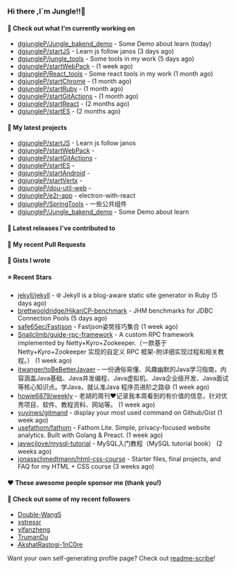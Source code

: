 ### Hi there ,I`m Jungle!!👋

#### 👷 Check out what I'm currently working on

- [dgjungleP/Jungle_bakend_demo](https://github.com/dgjungleP/Jungle_bakend_demo) - Some Demo about learn (today)
- [dgjungleP/startJS](https://github.com/dgjungleP/startJS) - Learn js follow janos (3 days ago)
- [dgjungleP/jungle_tools](https://github.com/dgjungleP/jungle_tools) - Some tools in my work (5 days ago)
- [dgjungleP/startWebPack](https://github.com/dgjungleP/startWebPack) -  (1 week ago)
- [dgjungleP/React_tools](https://github.com/dgjungleP/React_tools) - Some react tools in my work (1 month ago)
- [dgjungleP/startChrome](https://github.com/dgjungleP/startChrome) -  (1 month ago)
- [dgjungleP/startRuby](https://github.com/dgjungleP/startRuby) -  (1 month ago)
- [dgjungleP/startGitActions](https://github.com/dgjungleP/startGitActions) -  (1 month ago)
- [dgjungleP/startReact](https://github.com/dgjungleP/startReact) -  (2 months ago)
- [dgjungleP/startES](https://github.com/dgjungleP/startES) -  (2 months ago)

#### 🌱 My latest projects

- [dgjungleP/startJS](https://github.com/dgjungleP/startJS) - Learn js follow janos
- [dgjungleP/startWebPack](https://github.com/dgjungleP/startWebPack) - 
- [dgjungleP/startGitActions](https://github.com/dgjungleP/startGitActions) - 
- [dgjungleP/startES](https://github.com/dgjungleP/startES) - 
- [dgjungleP/startAndroid](https://github.com/dgjungleP/startAndroid) - 
- [dgjungleP/startVertx](https://github.com/dgjungleP/startVertx) - 
- [dgjungleP/dou-util-web](https://github.com/dgjungleP/dou-util-web) - 
- [dgjungleP/e2r-app](https://github.com/dgjungleP/e2r-app) - electron-with-react
- [dgjungleP/SpringTools](https://github.com/dgjungleP/SpringTools) - 一些公共组件
- [dgjungleP/Jungle_bakend_demo](https://github.com/dgjungleP/Jungle_bakend_demo) - Some Demo about learn

#### 🔭 Latest releases I've contributed to


#### 🔨 My recent Pull Requests



#### 📓 Gists I wrote


#### ⭐ Recent Stars

- [jekyll/jekyll](https://github.com/jekyll/jekyll) - :globe_with_meridians: Jekyll is a blog-aware static site generator in Ruby (5 days ago)
- [brettwooldridge/HikariCP-benchmark](https://github.com/brettwooldridge/HikariCP-benchmark) - JHM benchmarks for JDBC Connection Pools (5 days ago)
- [safe6Sec/Fastjson](https://github.com/safe6Sec/Fastjson) - Fastjson姿势技巧集合 (1 week ago)
- [Snailclimb/guide-rpc-framework](https://github.com/Snailclimb/guide-rpc-framework) - A custom RPC framework implemented by Netty&#43;Kyro&#43;Zookeeper.（一款基于 Netty&#43;Kyro&#43;Zookeeper 实现的自定义 RPC 框架-附详细实现过程和相关教程。） (1 week ago)
- [itwanger/toBeBetterJavaer](https://github.com/itwanger/toBeBetterJavaer) - 一份通俗易懂、风趣幽默的Java学习指南，内容涵盖Java基础、Java并发编程、Java虚拟机、Java企业级开发、Java面试等核心知识点。学Java，就认准Java 程序员进阶之路😄 (1 week ago)
- [howie6879/weekly](https://github.com/howie6879/weekly) - 老胡的周刊❤️记录我本周看到的有价值的信息，针对优秀项目、软件、教程资料、网站等。 (1 week ago)
- [yuyinws/gitmand](https://github.com/yuyinws/gitmand) - display your most used command on Github/Gist (1 week ago)
- [usefathom/fathom](https://github.com/usefathom/fathom) - Fathom Lite. Simple, privacy-focused website analytics. Built with Golang &amp; Preact. (1 week ago)
- [jaywcjlove/mysql-tutorial](https://github.com/jaywcjlove/mysql-tutorial) - MySQL入门教程（MySQL tutorial book） (2 weeks ago)
- [jonasschmedtmann/html-css-course](https://github.com/jonasschmedtmann/html-css-course) - Starter files, final projects, and FAQ for my HTML &#43; CSS course (3 weeks ago)

#### ❤️ These awesome people sponsor me (thank you!)


#### 👯 Check out some of my recent followers

- [Double-Wang5](https://github.com/Double-Wang5)
- [xstressr](https://github.com/xstressr)
- [yifanzheng](https://github.com/yifanzheng)
- [TrumanDu](https://github.com/TrumanDu)
- [AkshatRastogi-1nC0re](https://github.com/AkshatRastogi-1nC0re)

Want your own self-generating profile page? Check out [readme-scribe](https://github.com/muesli/readme-scribe)!
